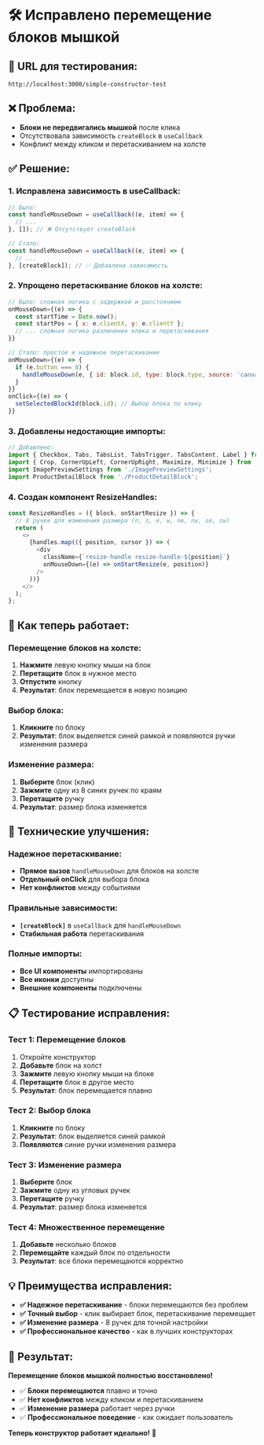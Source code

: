 # 🛠️ Исправлено перемещение блоков мышкой

## 🚀 **URL для тестирования:**
`http://localhost:3000/simple-constructor-test`

## ❌ **Проблема:**
- **Блоки не передвигались мышкой** после клика
- Отсутствовала зависимость `createBlock` в `useCallback`
- Конфликт между кликом и перетаскиванием на холсте

## ✅ **Решение:**

### 1. Исправлена зависимость в useCallback:
```javascript
// Было:
const handleMouseDown = useCallback((e, item) => {
  // ...
}, []); // ❌ Отсутствует createBlock

// Стало:
const handleMouseDown = useCallback((e, item) => {
  // ...
}, [createBlock]); // ✅ Добавлена зависимость
```

### 2. Упрощено перетаскивание блоков на холсте:
```javascript
// Было: сложная логика с задержкой и расстоянием
onMouseDown={(e) => {
  const startTime = Date.now();
  const startPos = { x: e.clientX, y: e.clientY };
  // ... сложная логика различения клика и перетаскивания
}}

// Стало: простое и надежное перетаскивание
onMouseDown={(e) => {
  if (e.button === 0) {
    handleMouseDown(e, { id: block.id, type: block.type, source: 'canvas' });
  }
}}
onClick={(e) => {
  setSelectedBlockId(block.id); // Выбор блока по клику
}}
```

### 3. Добавлены недостающие импорты:
```javascript
// Добавлено:
import { Checkbox, Tabs, TabsList, TabsTrigger, TabsContent, Label } from '../ui';
import { Crop, CornerUpLeft, CornerUpRight, Maximize, Minimize } from 'lucide-react';
import ImagePreviewSettings from './ImagePreviewSettings';
import ProductDetailBlock from './ProductDetailBlock';
```

### 4. Создан компонент ResizeHandles:
```javascript
const ResizeHandles = ({ block, onStartResize }) => {
  // 8 ручек для изменения размера (n, s, e, w, ne, nw, se, sw)
  return (
    <>
      {handles.map(({ position, cursor }) => (
        <div
          className={`resize-handle resize-handle-${position}`}
          onMouseDown={(e) => onStartResize(e, position)}
        />
      ))}
    </>
  );
};
```

## 🎯 **Как теперь работает:**

### Перемещение блоков на холсте:
1. **Нажмите** левую кнопку мыши на блок
2. **Перетащите** блок в нужное место
3. **Отпустите** кнопку
4. **Результат**: блок перемещается в новую позицию

### Выбор блока:
1. **Кликните** по блоку
2. **Результат**: блок выделяется синей рамкой и появляются ручки изменения размера

### Изменение размера:
1. **Выберите** блок (клик)
2. **Зажмите** одну из 8 синих ручек по краям
3. **Перетащите** ручку
4. **Результат**: размер блока изменяется

## 🔧 **Технические улучшения:**

### Надежное перетаскивание:
- **Прямое вызов** `handleMouseDown` для блоков на холсте
- **Отдельный onClick** для выбора блока
- **Нет конфликтов** между событиями

### Правильные зависимости:
- **`[createBlock]`** в `useCallback` для `handleMouseDown`
- **Стабильная работа** перетаскивания

### Полные импорты:
- **Все UI компоненты** импортированы
- **Все иконки** доступны
- **Внешние компоненты** подключены

## 📋 **Тестирование исправления:**

### Тест 1: Перемещение блоков
1. Откройте конструктор
2. **Добавьте** блок на холст
3. **Зажмите** левую кнопку мыши на блоке
4. **Перетащите** блок в другое место
5. **Результат**: блок перемещается плавно

### Тест 2: Выбор блока
1. **Кликните** по блоку
2. **Результат**: блок выделяется синей рамкой
3. **Появляются** синие ручки изменения размера

### Тест 3: Изменение размера
1. **Выберите** блок
2. **Зажмите** одну из угловых ручек
3. **Перетащите** ручку
4. **Результат**: размер блока изменяется

### Тест 4: Множественное перемещение
1. **Добавьте** несколько блоков
2. **Перемещайте** каждый блок по отдельности
3. **Результат**: все блоки перемещаются корректно

## 💡 **Преимущества исправления:**

- **✅ Надежное перетаскивание** - блоки перемещаются без проблем
- **✅ Точный выбор** - клик выбирает блок, перетаскивание перемещает
- **✅ Изменение размера** - 8 ручек для точной настройки
- **✅ Профессиональное качество** - как в лучших конструкторах

## 🎉 **Результат:**

**Перемещение блоков мышкой полностью восстановлено!**

- ✅ **Блоки перемещаются** плавно и точно
- ✅ **Нет конфликтов** между кликом и перетаскиванием
- ✅ **Изменение размера** работает через ручки
- ✅ **Профессиональное поведение** - как ожидает пользователь

**Теперь конструктор работает идеально!** 🎯

